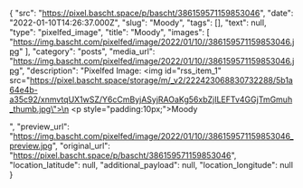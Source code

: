 {
  "src": "https://pixel.bascht.space/p/bascht/386159571159853046",
  "date": "2022-01-10T14:26:37.000Z",
  "slug": "Moody",
  "tags": [],
  "text": null,
  "type": "pixelfed_image",
  "title": "Moody",
  "images": [
    "https://img.bascht.com/pixelfed/image/2022/01/10//386159571159853046.jpg"
  ],
  "category": "posts",
  "media_url": "https://img.bascht.com/pixelfed/image/2022/01/10//386159571159853046.jpg",
  "description": "Pixelfed Image: <img id=\"rss_item_1\" src=\"https://pixel.bascht.space/storage/m/_v2/222423068830732288/5b1a64e4b-a35c92/xnmvtqUX1wSZ/Y6cCmByjASyjRAOaKg56xbZjILEFTv4GGjTmGmuh_thumb.jpg\">\n            <p style=\"padding:10px;\">Moody</p>",
  "preview_url": "https://img.bascht.com/pixelfed/image/2022/01/10//386159571159853046_preview.jpg",
  "original_url": "https://pixel.bascht.space/p/bascht/386159571159853046",
  "location_latitude": null,
  "additional_payload": null,
  "location_longitude": null
}